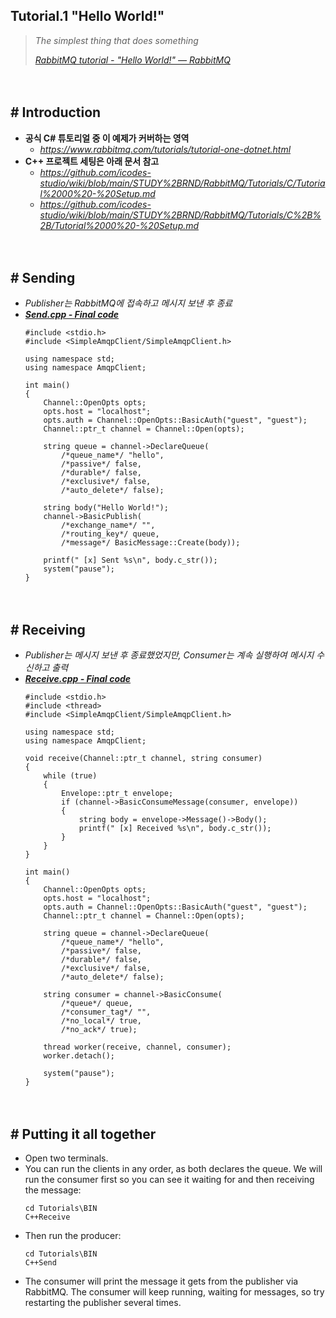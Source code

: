 ## Tutorial.1 "Hello World!"
> *The simplest thing that does something*
>
> [*RabbitMQ tutorial - "Hello World!" — RabbitMQ*](https://www.rabbitmq.com/tutorials/tutorial-one-dotnet.html)
>

　

## # Introduction

- **공식 C# 튜토리얼 중 이 예제가 커버하는 영역**
    - *https://www.rabbitmq.com/tutorials/tutorial-one-dotnet.html*
  ‌
- **C++ 프로젝트 세팅은 아래 문서 참고**
    - *https://github.com/icodes-studio/wiki/blob/main/STUDY%2BRND/RabbitMQ/Tutorials/C/Tutorial%2000%20-%20Setup.md*
    - *https://github.com/icodes-studio/wiki/blob/main/STUDY%2BRND/RabbitMQ/Tutorials/C%2B%2B/Tutorial%2000%20-%20Setup.md*


　

## # Sending

- *Publisher는 RabbitMQ에 접속하고 메시지 보낸 후 종료*
- [***Send.cpp - Final code***](https://github.com/icodes-studio/wiki/blob/main/STUDY%2BRND/RabbitMQ/A/Tutorials/C%2B%2BSend/Send.cpp)
    ```
    #include <stdio.h>
    #include <SimpleAmqpClient/SimpleAmqpClient.h>
     
    using namespace std;
    using namespace AmqpClient;
     
    int main()
    {
        Channel::OpenOpts opts;
        opts.host = "localhost";
        opts.auth = Channel::OpenOpts::BasicAuth("guest", "guest");
        Channel::ptr_t channel = Channel::Open(opts);
     
        string queue = channel->DeclareQueue(
            /*queue_name*/ "hello",
            /*passive*/ false,
            /*durable*/ false,
            /*exclusive*/ false,
            /*auto_delete*/ false);
     
        string body("Hello World!");
        channel->BasicPublish(
            /*exchange_name*/ "",
            /*routing_key*/ queue,
            /*message*/ BasicMessage::Create(body));
     
        printf(" [x] Sent %s\n", body.c_str());
        system("pause");
    }
    ```


　‌

## # Receiving

- *Publisher는 메시지 보낸 후 종료했었지만, Consumer는 계속 실행하여 메시지 수신하고 출력*
- [***Receive.cpp - Final code***](https://github.com/icodes-studio/wiki/blob/main/STUDY%2BRND/RabbitMQ/A/Tutorials/C%2B%2BReceive/Receive.cpp)
    ```
    #include <stdio.h>
    #include <thread>
    #include <SimpleAmqpClient/SimpleAmqpClient.h>
     
    using namespace std;
    using namespace AmqpClient;
     
    void receive(Channel::ptr_t channel, string consumer)
    {
        while (true)
        {
            Envelope::ptr_t envelope;
            if (channel->BasicConsumeMessage(consumer, envelope))
            {
                string body = envelope->Message()->Body();
                printf(" [x] Received %s\n", body.c_str());
            }
        }
    }
     
    int main()
    {
        Channel::OpenOpts opts;
        opts.host = "localhost";
        opts.auth = Channel::OpenOpts::BasicAuth("guest", "guest");
        Channel::ptr_t channel = Channel::Open(opts);
     
        string queue = channel->DeclareQueue(
            /*queue_name*/ "hello",
            /*passive*/ false,
            /*durable*/ false,
            /*exclusive*/ false,
            /*auto_delete*/ false);
     
        string consumer = channel->BasicConsume(
            /*queue*/ queue,
            /*consumer_tag*/ "",
            /*no_local*/ true,
            /*no_ack*/ true);
     
        thread worker(receive, channel, consumer);
        worker.detach();
     
        system("pause");
    }
    ```

‌
　

## # Putting it all together

- Open two terminals.
- You can run the clients in any order, as both declares the queue. We will run the consumer first so you can see it waiting for and then receiving the message:
  ```
  cd Tutorials\BIN
  C++Receive
  ```
- Then run the producer:
  ```
  cd Tutorials\BIN
  C++Send
  ```
- The consumer will print the message it gets from the publisher via RabbitMQ. The consumer will keep running, waiting for messages, so try restarting the publisher several times.
